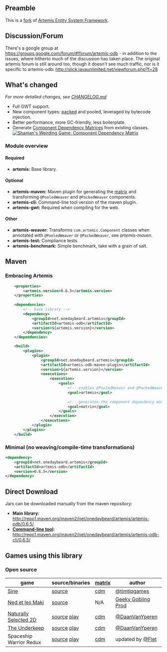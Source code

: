 ## Preamble

This is a [fork](https://code.google.com/p/artemis-framework/) of [Artemis Entity System Framework](http://gamadu.com/artemis/).

## Discussion/Forum

There's a google group at https://groups.google.com/forum/#!forum/artemis-odb - in addition to the issues, where hitherto much of the discussion has taken place. The original artemis forum is still around too, though it doesn't see much traffic, nor is it specific to artemis-odb: http://slick.javaunlimited.net/viewforum.php?f=28

## What's changed

_For more detailed changes, see [CHANGELOG.md](https://github.com/junkdog/artemis-odb/blob/master/CHANGELOG.md)_

 - Full GWT support.
 - New component types: [packed](https://github.com/junkdog/artemis-odb/wiki/Packed-Weaver) and pooled, leveraged by bytecode injection.
 - Better performance, more GC-friendly, less boilerplate.
 - Generate [Component Dependency Matrices][cdm] from existing classes.
   [![Shaman's Weirding Game: Component Dependency Matrix](https://raw.githubusercontent.com/wiki/junkdog/artemis-odb/images/cdm.png)](http://junkdog.github.io/matrix.html)



### Module overview
#### Required
 - **artemis:** Base library.

#### Optional
 - **artemis-maven:** Maven plugin for generating the [matrix][cdm] and transforming `@PooledWeaver` and `@PackedWeaver` components.
 - **artemis-cli:** Command-line tool version of the maven plugin.
 - **artemis-gwt:** Required when compiling for the web.

#### Other
 - **artemis-weaver:** Transforms `com.artemis.Component` classes when annotated with `@PooledWeaver` or `@PackedWeaver`, see _artemis-maven_.
 - **artemis-test:** Compliance tests.
 - **artemis-benchmark:** Simple benchmark, take with a grain of salt.


## Maven

### Embracing Artemis
```xml
	<properties>
		<artemis.version>0.6.5</artemis.version>
	</properties>
	
	<dependencies>
		<!-- base library -->
		<dependency>
			<groupId>net.onedaybeard.artemis</groupId>
			<artifactId>artemis-odb</artifactId>
			<version>${artemis.version}</version>
		</dependency>
	</dependencies>

	<build>
		<plugins>
			<plugin>
				<groupId>net.onedaybeard.artemis</groupId>
				<artifactId>artemis-odb-maven-plugin</artifactId>
				<version>${artemis.version}</version>
				<executions>
					<execution>
						<goals>
							<!-- enables @PooledWeaver and @PackedWeaver -->
							<goal>artemis</goal>
							
							<!-- generates the component dependency matrix report -->
							<goal>matrix</goal>
						</goals>
					</execution>
				</executions>
			</plugin>
		</plugins>
	</build>
```

### Minimal (no weaving/compile-time transformations)
```xml
<dependency>
	<groupId>net.onedaybeard.artemis</groupId>
	<artifactId>artemis-odb</artifactId>
	<version>0.6.5</version>
</dependency>
```

## Direct Download

Jars can be downloaded manually from the maven repository:
 - **Main library:** http://repo1.maven.org/maven2/net/onedaybeard/artemis/artemis-odb/0.6.5/
 - **[Command-line tool][cli]:** http://repo1.maven.org/maven2/net/onedaybeard/artemis/artemis-odb-cli/0.6.5/


## Games using this library
### Open source
| game                          | source/binaries                      | [matrix][cdm]     | author                         |
|-------------------------------|--------------------------------------|-------------------|--------------------------------|
| [Sine][sine]                  | [source][sine-src]                   | [cdm][sine-cdm]   | [@timtipgames][sine-auth]      |
| [Ned et les Maki][ned]        | [source][ned-src]                    | N/A               | [Geeky Gobling Prod][ned-auth] |
| [Naturally Selected 2D][ns2d] | [source][ns2d-src] [play][ns2d-play] | [cdm][ns2d-cdm]   | [@DaanVanYperen][dvy]          |
| [The Underkeep][tu]           | [source][tu-src] [play][tu-play]     | [cdm][tu-cdm]     | [@DaanVanYperen][dvy]          |
| Spaceship Warrior Redux       | [source][sw-src] [play][sw-play]     | [cdm][sw-cdm]     | updated by [@Flet][flet]       |

 [cdm]: https://github.com/junkdog/artemis-odb/wiki/Component-Dependency-Matrix
 [cli]: https://github.com/junkdog/artemis-odb/wiki/Command-Line-Tool
 [sine]: http://www.ludumdare.com/compo/ludum-dare-27/?action=preview&uid=15341
 [sine-src]: https://dl.dropboxusercontent.com/u/3057562/sine/sine-src.jar
 [sine-cdm]: http://junkdog.github.io/matrix-sine.html
 [sine-auth]: http://twitter.com/timtipgames
 [ned]: http://devnewton.bci.im/en/games/nedetlesmaki
 [ned-src]: https://github.com/devnewton/nedetlesmaki
 [ned-auth]: http://geekygoblin.org/
 [ns2d]: http://www.ludumdare.com/compo/minild-50/?action=preview&uid=22396
 [ns2d-src]: https://github.com/DaanVanYperen/naturally-selected-2d
 [ns2d-play]: http://ludum.mostlyoriginal.net/game/ns2d/
 [ns2d-cdm]: http://junkdog.github.io/matrix-ns2d.html
 [tu]: http://www.ludumdare.com/compo/ludum-dare-29/?action=preview&uid=22396
 [tu-src]: https://github.com/DaanVanYperen/underkeep
 [tu-play]: http://www.mostlyoriginal.net/play-underkeep/
 [tu-cdm]: http://junkdog.github.io/matrix-tu.html
 [dvy]: https://github.com/DaanVanYperen
 [sw-src]: https://github.com/Flet/spasceship-warrior-gradle
 [sw-play]: http://flet.github.io/spaceship-warrior-redux/
 [sw-cdm]: http://junkdog.github.io/matrix-sw.html
 [flet]: https://github.com/Flet/ 

